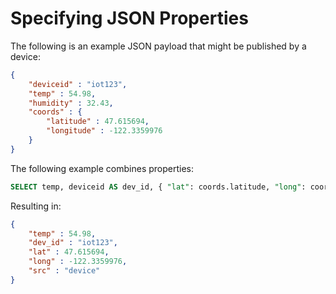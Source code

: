 # Specifying JSON Properties

The following is an example JSON payload that might be published by a device:

```json
{
    "deviceid" : "iot123",
    "temp" : 54.98,
    "humidity" : 32.43,
    "coords" : {
        "latitude" : 47.615694,
        "longitude" : -122.3359976
    }
}
```

The following example combines properties:

```sql
SELECT temp, deviceid AS dev_id, { "lat": coords.latitude, "long": coords.longitude, "src":"device" } FROM <TOPIC> WHERE <CONDITION>
```

Resulting in:

```json
{
    "temp" : 54.98,
    "dev_id" : "iot123",
    "lat" : 47.615694,
    "long" : -122.3359976,
    "src" : "device"
}
```

